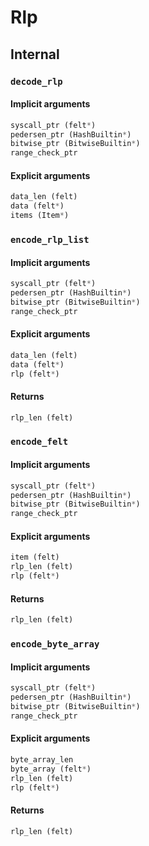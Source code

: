 



# Rlp

## Internal

### `decode_rlp`
  

#### Implicit arguments
  
```python  
syscall_ptr (felt*)  
pedersen_ptr (HashBuiltin*)  
bitwise_ptr (BitwiseBuiltin*)  
range_check_ptr  
```
#### Explicit arguments
  
```python  
data_len (felt)  
data (felt*)  
items (Item*)  
```
### `encode_rlp_list`
  

#### Implicit arguments
  
```python  
syscall_ptr (felt*)  
pedersen_ptr (HashBuiltin*)  
bitwise_ptr (BitwiseBuiltin*)  
range_check_ptr  
```
#### Explicit arguments
  
```python  
data_len (felt)  
data (felt*)  
rlp (felt*)  
```
#### Returns
  
```python  
rlp_len (felt)  
```
### `encode_felt`
  

#### Implicit arguments
  
```python  
syscall_ptr (felt*)  
pedersen_ptr (HashBuiltin*)  
bitwise_ptr (BitwiseBuiltin*)  
range_check_ptr  
```
#### Explicit arguments
  
```python  
item (felt)  
rlp_len (felt)  
rlp (felt*)  
```
#### Returns
  
```python  
rlp_len (felt)  
```
### `encode_byte_array`
  

#### Implicit arguments
  
```python  
syscall_ptr (felt*)  
pedersen_ptr (HashBuiltin*)  
bitwise_ptr (BitwiseBuiltin*)  
range_check_ptr  
```
#### Explicit arguments
  
```python  
byte_array_len  
byte_array (felt*)  
rlp_len (felt)  
rlp (felt*)  
```
#### Returns
  
```python  
rlp_len (felt)  
```